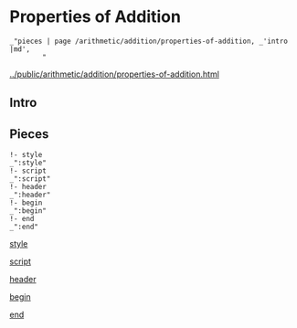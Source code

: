 # Properties of Addition

    _"pieces | page /arithmetic/addition/properties-of-addition, _'intro |md',
            "

[../public/arithmetic/addition/properties-of-addition.html](# "save:")


## Intro

## Pieces

    !- style
    _":style"
    !- script
    _":script"
    !- header
    _":header"
    !- begin
    _":begin"
    !- end
    _":end"

[style]() 

[script]()

[header]()

[begin]()

[end]()

